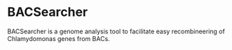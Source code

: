 # BACSearcher
BACSearcher is a genome analysis tool to facilitate easy recombineering of Chlamydomonas genes from BACs.

